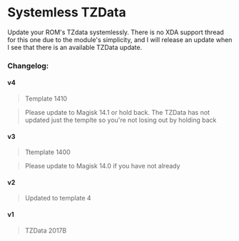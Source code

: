 # Systemless TZData

Update your ROM's TZdata systemlessly. There is no XDA support thread for this one due to the module's simplicity, and I will release an update when I see that there is an available TZData update.



### Changelog:

#### v4

>Template 1410

>Please update to Magisk 14.1 or hold back. The TZData has not updated just the templte so you're not losing out by holding back

#### v3

>Ttemplate 1400

>Please update to Magisk 14.0 if you have not already

#### v2

>Updated to template 4

#### v1

>TZData 2017B
